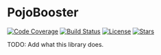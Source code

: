 # PojoBooster

[![Code Coverage](http://codecov.io/github/rekire/PojoBooster/coverage.svg?branch=master)](http://codecov.io/github/rekire/PojoBooster?branch=master)
[![Build Status](https://travis-ci.org/rekire/PojoBooster.svg?branch=master)](https://travis-ci.org/rekire/PojoBooster)
[![License](https://img.shields.io/badge/license-RKSPL-brightgreen.svg?style=flat)](http://www.rekisoft.eu/licenses/rkspl.html)
[![Stars](https://img.shields.io/github/stars/rekire/PojoBooster.svg?style=social&label=Star&maxAge=3600)](https://github.com/rekire/PojoBooster)

TODO: Add what this library does.
